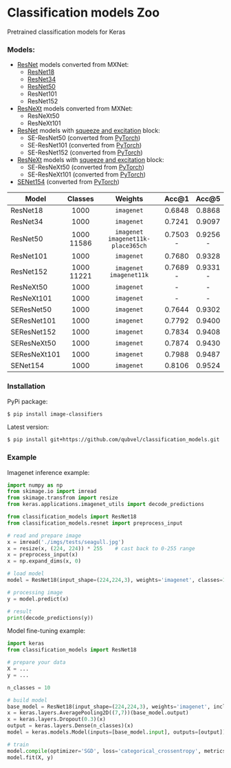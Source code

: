# Classification models Zoo
Pretrained classification models for Keras

### Models: 
- [ResNet](https://arxiv.org/abs/1512.03385) models converted from MXNet:
  - [ResNet18](https://github.com/qubvel/classification_models/blob/master/imgs/graphs/resnet18.png)
  - [ResNet34](https://github.com/qubvel/classification_models/blob/master/imgs/graphs/resnet34.png)
  - [ResNet50](https://github.com/qubvel/classification_models/blob/master/imgs/graphs/resnet50.png)
  - ResNet101
  - ResNet152
- [ResNeXt](https://arxiv.org/abs/1611.05431) models converted from MXNet:
  - ResNeXt50
  - ResNeXt101
- [ResNet](https://arxiv.org/abs/1512.03385) models with [squeeze and excitation](https://arxiv.org/abs/1709.01507) block:
  - SE-ResNet50 (converted from [PyTorch](https://github.com/Cadene/pretrained-models.pytorch))
  - SE-ResNet101 (converted from [PyTorch](https://github.com/Cadene/pretrained-models.pytorch))
  - SE-ResNet152 (converted from [PyTorch](https://github.com/Cadene/pretrained-models.pytorch))
- [ResNeXt](https://arxiv.org/abs/1611.05431) models with [squeeze and excitation](https://arxiv.org/abs/1709.01507) block:
  - SE-ResNeXt50 (converted from [PyTorch](https://github.com/Cadene/pretrained-models.pytorch))
  - SE-ResNeXt101 (converted from [PyTorch](https://github.com/Cadene/pretrained-models.pytorch))
- [SENet154](https://arxiv.org/abs/1709.01507) (converted from [PyTorch](https://github.com/Cadene/pretrained-models.pytorch))
  
| Model     | Classes |      Weights       | Acc@1 | Acc@5|
|-----------|:-------:|:----------------------------:|:------:|:------:|
| ResNet18  | 1000  | `imagenet` | 0.6848 |0.8868|
| ResNet34  | 1000  | `imagenet` | 0.7241 |0.9097|
| ResNet50  | 1000<br>11586  |`imagenet`<br>`imagenet11k-place365ch` | 0.7503<br>-  |0.9256<br>- |
| ResNet101 | 1000  | `imagenet` | 0.7680   |0.9328 |
| ResNet152 | 1000<br>11221 | `imagenet`<br>`imagenet11k` | 0.7689<br>-  | 0.9331<br>-|
| ResNeXt50 | 1000 | `imagenet` | -  |- |
| ResNeXt101 | 1000 | `imagenet` | -  |- |
| SEResNet50   | 1000  | `imagenet` | 0.7644 |0.9302|
| SEResNet101  | 1000  | `imagenet` | 0.7792 |0.9400|
| SEResNet152  | 1000  | `imagenet` | 0.7834 |0.9408|
| SEResNeXt50  | 1000  | `imagenet` | 0.7874 |0.9430|
| SEResNeXt101  | 1000 | `imagenet` | 0.7988 |0.9487|
| SENet154  | 1000 | `imagenet` | 0.8106 |0.9524|

### Installation
PyPi package:
```bash
$ pip install image-classifiers
```
Latest version:
```bash
$ pip install git+https://github.com/qubvel/classification_models.git
```

### Example  

Imagenet inference example:  
```python
import numpy as np
from skimage.io import imread
from skimage.transfrom import resize
from keras.applications.imagenet_utils import decode_predictions

from classification_models import ResNet18
from classification_models.resnet import preprocess_input

# read and prepare image
x = imread('./imgs/tests/seagull.jpg')
x = resize(x, (224, 224)) * 255    # cast back to 0-255 range
x = preprocess_input(x)
x = np.expand_dims(x, 0)

# load model
model = ResNet18(input_shape=(224,224,3), weights='imagenet', classes=1000)

# processing image
y = model.predict(x)

# result
print(decode_predictions(y))
```

Model fine-tuning example:
```python
import keras
from classification_models import ResNet18

# prepare your data
X = ...
y = ...

n_classes = 10

# build model
base_model = ResNet18(input_shape=(224,224,3), weights='imagenet', include_top=False)
x = keras.layers.AveragePooling2D((7,7))(base_model.output)
x = keras.layers.Dropout(0.3)(x)
output = keras.layers.Dense(n_classes)(x)
model = keras.models.Model(inputs=[base_model.input], outputs=[output])

# train
model.compile(optimizer='SGD', loss='categorical_crossentropy', metrics=['accuracy'])
model.fit(X, y)
```
